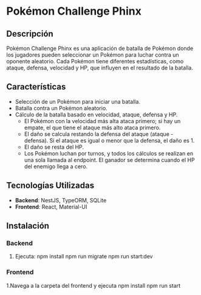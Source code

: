 # Pokémon Challenge Phinx

## Descripción
Pokémon Challenge Phinx es una aplicación de batalla de Pokémon donde los jugadores pueden seleccionar un Pokémon para luchar contra un oponente aleatorio. Cada Pokémon tiene diferentes estadísticas, como ataque, defensa, velocidad y HP, que influyen en el resultado de la batalla.

## Características
- Selección de un Pokémon para iniciar una batalla.
- Batalla contra un Pokémon aleatorio.
- Cálculo de la batalla basado en velocidad, ataque, defensa y HP.
  - El Pokémon con la velocidad más alta ataca primero; si hay un empate, el que tiene el ataque más alto ataca primero.
  - El daño se calcula restando la defensa del ataque (ataque - defensa). Si el ataque es igual o menor que la defensa, el daño es 1.
  - El daño se resta del HP.
  - Los Pokémon luchan por turnos, y todos los cálculos se realizan en una sola llamada al endpoint. El ganador se determina cuando el HP del enemigo llega a cero.

## Tecnologías Utilizadas
- **Backend**: NestJS, TypeORM, SQLite
- **Frontend**: React, Material-UI

## Instalación

### Backend
1. Ejecuta:
  npm install
  npm run migrate
  npm run start:dev

### Frontend
1.Navega a la carpeta del frontend y ejecuta
  npm install
  npm run start

